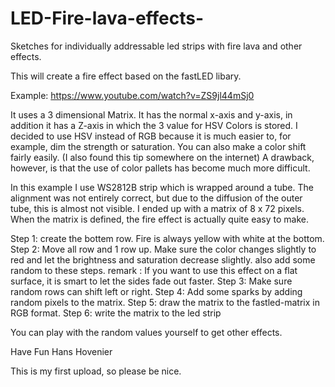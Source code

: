 # LED-Fire-lava-effects-
Sketches for individually addressable led strips with fire lava and other effects.

This will create a fire effect based on the fastLED libary.

Example:
https://www.youtube.com/watch?v=ZS9jl44mSj0

It uses a 3 dimensional Matrix. It has the normal x-axis and y-axis, in addition it has a Z-axis in which the 3 value for HSV Colors is stored. I decided to use HSV instead of RGB because it is much easier to, for example, dim the strength or saturation. You can also make a color shift fairly easily. (I also found this tip somewhere on the internet)
A drawback, however, is that the use of color pallets has become much more difficult.

In this example I use WS2812B strip which is wrapped around a tube. The alignment was not entirely correct, but due to the diffusion of the outer tube, this is almost not visible.
I ended up with a matrix of 8 x 72 pixels.
When the matrix is defined, the fire effect is actually quite easy to make.

Step 1: create the bottem row. Fire is always yellow with white at the bottom.
Step 2: Move all row and 1 row up. Make sure the color changes slightly to red and let the brightness and saturation decrease slightly.
also add some random to these steps.
remark : If you want to use this effect on a flat surface, it is smart to let the sides fade out faster.
Step 3: Make sure random rows can shift left or right.
Step 4: Add some sparks by adding random pixels to the matrix.
Step 5: draw the matrix to the fastled-matrix in RGB format.
Step 6: write the matrix to the led strip

You can play with the random values yourself to get other effects.

Have Fun
Hans Hovenier

This is my first upload, so please be nice.
